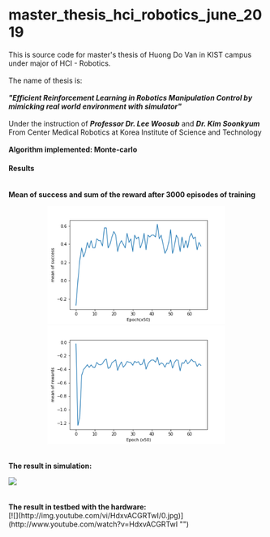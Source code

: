 # master_thesis_hci_robotics_june_2019
This is source code for master's thesis of Huong Do Van in KIST campus under major of HCI - Robotics. <br><br>
The name of thesis is: <br><br><strong><i>"Efficient Reinforcement Learning in Robotics Manipulation Control by mimicking real world environment with simulator"</i></strong>
<br><br>
Under the instruction of <strong><i>Professor Dr. Lee Woosub</i></strong> and <strong><i>Dr. Kim Soonkyum</i></strong> <br>
From Center Medical Robotics at  Korea Institute of Science and Technology <br>
<br>
<strong> Algorithm implemented: Monte-carlo</strong>
<br>
<h4> Results</h4>
<br>
<strong> Mean of success and sum of the reward after 3000 episodes of training</strong><br>
<p align="center">
  <img src="https://github.com/dovanhuong/master_thesis_hci_robotics_june_2019/blob/master/doc/mean_of_success.png" width="350" title="hover text">
  <img src="https://github.com/dovanhuong/master_thesis_hci_robotics_june_2019/blob/master/doc/sum_of_reward.png" width="350" alt="accessibility text">
</p>
<br>
<strong> The result in simulation: </strong>
<br>

[![](http://img.youtube.com/vi/HVbtnGaIi-s/0.jpg)](http://www.youtube.com/watch?v=HVbtnGaIi-s "")

<br>
<strong> The result in testbed with the hardware: </strong>
<br>
[![](http://img.youtube.com/vi/HdxvACGRTwI/0.jpg)](http://www.youtube.com/watch?v=HdxvACGRTwI "")








